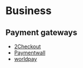 # Business

## Payment gateways

- [2Checkout](2checkout.com)
- [Paymentwall](https://www.paymentwall.com/)
- [worldpay](https://online.worldpay.com/)